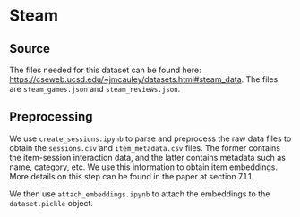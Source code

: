 # Steam

## Source
The files needed for this dataset can be found here: https://cseweb.ucsd.edu/~jmcauley/datasets.html#steam_data. The files are `steam_games.json` and `steam_reviews.json`.

## Preprocessing
We use `create_sessions.ipynb` to parse and preprocess the raw data files to obtain the `sessions.csv` and `item_metadata.csv` files. The former contains the item-session interaction data, and the latter contains metadata such as name, category, etc. We use this information to obtain item embeddings. More details on this step can be found in the paper at section 7.1.1.

We then use `attach_embeddings.ipynb` to attach the embeddings to the `dataset.pickle` object.
